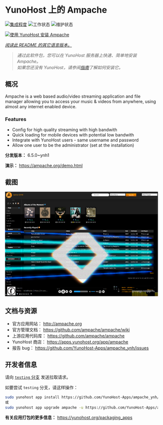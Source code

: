 <!--
注意：此 README 由 <https://github.com/YunoHost/apps/tree/master/tools/readme_generator> 自动生成
请勿手动编辑。
-->

# YunoHost 上的 Ampache

[![集成程度](https://dash.yunohost.org/integration/ampache.svg)](https://ci-apps.yunohost.org/ci/apps/ampache/) ![工作状态](https://ci-apps.yunohost.org/ci/badges/ampache.status.svg) ![维护状态](https://ci-apps.yunohost.org/ci/badges/ampache.maintain.svg)

[![使用 YunoHost 安装 Ampache](https://install-app.yunohost.org/install-with-yunohost.svg)](https://install-app.yunohost.org/?app=ampache)

*[阅读此 README 的其它语言版本。](./ALL_README.md)*

> *通过此软件包，您可以在 YunoHost 服务器上快速、简单地安装 Ampache。*  
> *如果您还没有 YunoHost，请参阅[指南](https://yunohost.org/install)了解如何安装它。*

## 概况

Ampache is a web based audio/video streaming application and file manager allowing you to access your music & videos from anywhere, using almost any internet enabled device.

### Features

 * Config for high quality streaming with high bandwith
 * Quick loading for mobile devices with potential low bandwith
 * Integrate with YunoHost users - same username and password
 * Allow one user to be the administrator (set at the installation)

**分发版本：** 6.5.0~ynh1

**演示：** <https://ampache.org/demo.html>

## 截图

![Ampache 的截图](./doc/screenshots/visualizer.png)

## 文档与资源

- 官方应用网站： <http://ampache.org>
- 官方管理文档： <https://github.com/ampache/ampache/wiki>
- 上游应用代码库： <https://github.com/ampache/ampache>
- YunoHost 商店： <https://apps.yunohost.org/app/ampache>
- 报告 bug： <https://github.com/YunoHost-Apps/ampache_ynh/issues>

## 开发者信息

请向 [`testing` 分支](https://github.com/YunoHost-Apps/ampache_ynh/tree/testing) 发送拉取请求。

如要尝试 `testing` 分支，请这样操作：

```bash
sudo yunohost app install https://github.com/YunoHost-Apps/ampache_ynh/tree/testing --debug
或
sudo yunohost app upgrade ampache -u https://github.com/YunoHost-Apps/ampache_ynh/tree/testing --debug
```

**有关应用打包的更多信息：** <https://yunohost.org/packaging_apps>
